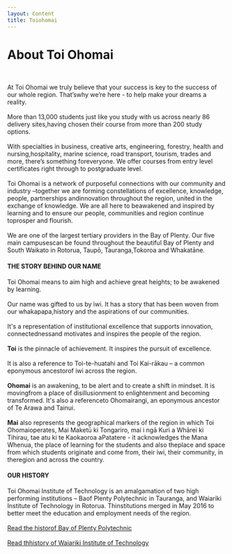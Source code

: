 ```yaml
---
layout: Content
title: Toiohomai
---
```

    
<h1>About Toi Ohomai</h1><br>
<p>At Toi Ohomai we truly believe that your success is key to the success of our whole region. That’swhy we’re here - to help make your dreams a reality.
    <br><br>More than 13,000 students just like you study with us across nearly 86 delivery sites,having chosen their course from more than 200 study options.
    <br><br>With specialties in business, creative arts, engineering, forestry, health and nursing,hospitality, marine science, road transport, tourism, trades and more, there’s something foreveryone. We offer courses from entry level certificates right through to postgraduate level. 
    <br><br>Toi Ohomai is a network of purposeful connections with our community and industry –together we are forming constellations of excellence, knowledge, people, partnerships andinnovation throughout the region, united in the exchange of knowledge. We are all here to beawakened and inspired by learning and to ensure our people, communities and region continue toprosper and flourish.
    <br><br>We are one of the largest tertiary providers in the Bay of Plenty. Our five main campusescan be found throughout the beautiful Bay of Plenty and South Waikato in Rotorua, Taupō, Tauranga,Tokoroa and Whakatāne.</p>

<h4>THE STORY BEHIND OUR NAME</h4>
  <p>Toi Ohomai means to aim high and achieve great heights; to be awakened by learning.
      <br><br>Our name was gifted to us by iwi. It has a story that has been woven from our whakapapa,history and the aspirations of our communities.
    <br><br>It's a representation of institutional excellence that supports innovation, connectednessand motivates and inspires the people of the region.      
    <br><br><b>Toi</b> is the pinnacle of achievement. It inspires the pursuit of excellence.   
    <br><br>It is also a reference to Toi-te-huatahi and Toi Kai-rākau – a common eponymous ancestorof iwi across the region.      
    <br><br><b>Ohomai</b> is an awakening, to be alert and to create a shift in mindset. It is movingfrom a place of disillusionment to enlightenment and becoming transformed. It's also a referenceto Ohomairangi, an eponymous ancestor of Te Arawa and Tainui.    
    <br><br><b>Mai</b> also represents the geographical markers of the region in which Toi Ohomaioperates, Mai Maketū ki Tongariro, mai i ngā Kuri a Whārei ki Tihirau, tae atu ki te Kaokaoroa aPatatere - it acknowledges the Mana Whenua, the place of learning for the students and also theplace and space from which students originate and come from, their iwi, their community, in theregion and across the country.</p>
    
<h4>OUR HISTORY</h4>
  <p>Toi Ohomai Institute of Technology is an amalgamation of two high performing institutions – Baof Plenty Polytechnic in Tauranga, and Waiariki Institute of Technology in Rotorua. Thinstitutions merged in May 2016 to better meet the education and employment needs of the region.
  <br><br><a href="https://toiohomai.ac.nz/about/us/history-bay-plenty-polytechnic">Read the historof Bay of Plenty Polytechnic</a>
  <br><br><a href="https://toiohomai.ac.nz/about/us/history-waiariki-institute-technology">Read thhistory of Waiariki Institute of Technology</a></p>
